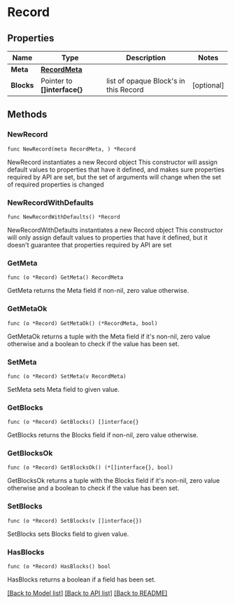 # Record

## Properties

Name | Type | Description | Notes
------------ | ------------- | ------------- | -------------
**Meta** | [**RecordMeta**](RecordMeta.md) |  | 
**Blocks** | Pointer to **[]interface{}** | list of opaque Block&#39;s in this Record | [optional] 

## Methods

### NewRecord

`func NewRecord(meta RecordMeta, ) *Record`

NewRecord instantiates a new Record object
This constructor will assign default values to properties that have it defined,
and makes sure properties required by API are set, but the set of arguments
will change when the set of required properties is changed

### NewRecordWithDefaults

`func NewRecordWithDefaults() *Record`

NewRecordWithDefaults instantiates a new Record object
This constructor will only assign default values to properties that have it defined,
but it doesn't guarantee that properties required by API are set

### GetMeta

`func (o *Record) GetMeta() RecordMeta`

GetMeta returns the Meta field if non-nil, zero value otherwise.

### GetMetaOk

`func (o *Record) GetMetaOk() (*RecordMeta, bool)`

GetMetaOk returns a tuple with the Meta field if it's non-nil, zero value otherwise
and a boolean to check if the value has been set.

### SetMeta

`func (o *Record) SetMeta(v RecordMeta)`

SetMeta sets Meta field to given value.


### GetBlocks

`func (o *Record) GetBlocks() []interface{}`

GetBlocks returns the Blocks field if non-nil, zero value otherwise.

### GetBlocksOk

`func (o *Record) GetBlocksOk() (*[]interface{}, bool)`

GetBlocksOk returns a tuple with the Blocks field if it's non-nil, zero value otherwise
and a boolean to check if the value has been set.

### SetBlocks

`func (o *Record) SetBlocks(v []interface{})`

SetBlocks sets Blocks field to given value.

### HasBlocks

`func (o *Record) HasBlocks() bool`

HasBlocks returns a boolean if a field has been set.


[[Back to Model list]](../README.md#documentation-for-models) [[Back to API list]](../README.md#documentation-for-api-endpoints) [[Back to README]](../README.md)


